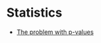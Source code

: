 # Statistics

- [The problem with p-values](https://aeon.co/essays/it-s-time-for-science-to-abandon-the-term-statistically-significant)

